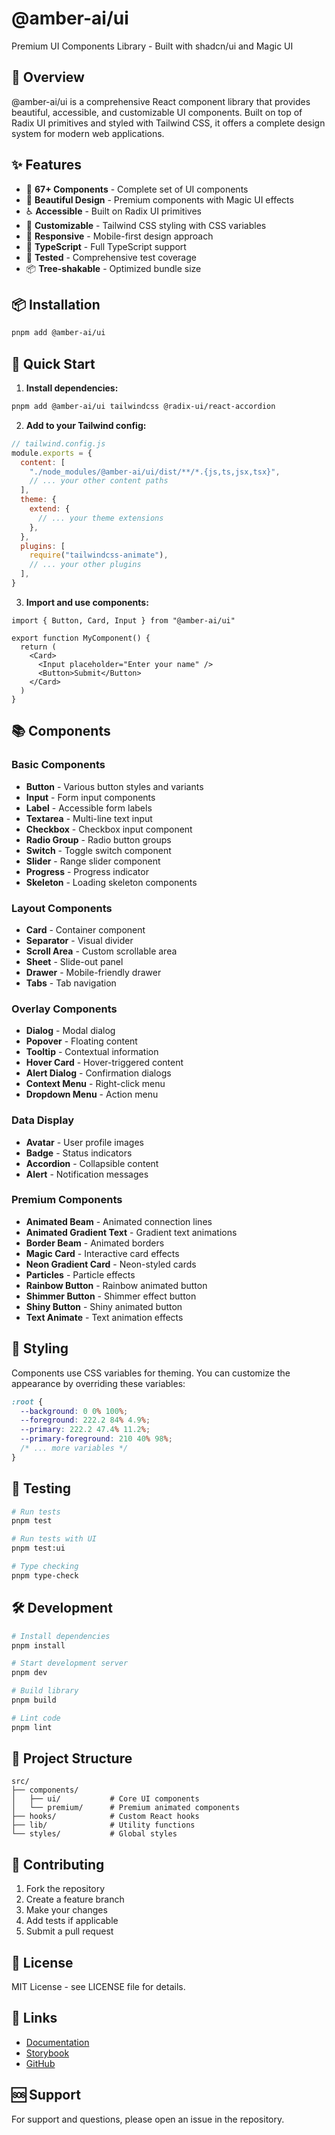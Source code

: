 # @amber-ai/ui

Premium UI Components Library - Built with shadcn/ui and Magic UI

## 🎨 Overview

@amber-ai/ui is a comprehensive React component library that provides beautiful, accessible, and customizable UI components. Built on top of Radix UI primitives and styled with Tailwind CSS, it offers a complete design system for modern web applications.

## ✨ Features

- 🎯 **67+ Components** - Complete set of UI components
- 🎨 **Beautiful Design** - Premium components with Magic UI effects
- ♿ **Accessible** - Built on Radix UI primitives
- 🎨 **Customizable** - Tailwind CSS styling with CSS variables
- 📱 **Responsive** - Mobile-first design approach
- 🔧 **TypeScript** - Full TypeScript support
- 🧪 **Tested** - Comprehensive test coverage
- 📦 **Tree-shakable** - Optimized bundle size

## 📦 Installation

```bash
pnpm add @amber-ai/ui
```

## 🚀 Quick Start

1. **Install dependencies:**
```bash
pnpm add @amber-ai/ui tailwindcss @radix-ui/react-accordion
```

2. **Add to your Tailwind config:**
```javascript
// tailwind.config.js
module.exports = {
  content: [
    "./node_modules/@amber-ai/ui/dist/**/*.{js,ts,jsx,tsx}",
    // ... your other content paths
  ],
  theme: {
    extend: {
      // ... your theme extensions
    },
  },
  plugins: [
    require("tailwindcss-animate"),
    // ... your other plugins
  ],
}
```

3. **Import and use components:**
```tsx
import { Button, Card, Input } from "@amber-ai/ui"

export function MyComponent() {
  return (
    <Card>
      <Input placeholder="Enter your name" />
      <Button>Submit</Button>
    </Card>
  )
}
```

## 📚 Components

### Basic Components
- **Button** - Various button styles and variants
- **Input** - Form input components
- **Label** - Accessible form labels
- **Textarea** - Multi-line text input
- **Checkbox** - Checkbox input component
- **Radio Group** - Radio button groups
- **Switch** - Toggle switch component
- **Slider** - Range slider component
- **Progress** - Progress indicator
- **Skeleton** - Loading skeleton components

### Layout Components
- **Card** - Container component
- **Separator** - Visual divider
- **Scroll Area** - Custom scrollable area
- **Sheet** - Slide-out panel
- **Drawer** - Mobile-friendly drawer
- **Tabs** - Tab navigation

### Overlay Components
- **Dialog** - Modal dialog
- **Popover** - Floating content
- **Tooltip** - Contextual information
- **Hover Card** - Hover-triggered content
- **Alert Dialog** - Confirmation dialogs
- **Context Menu** - Right-click menu
- **Dropdown Menu** - Action menu

### Data Display
- **Avatar** - User profile images
- **Badge** - Status indicators
- **Accordion** - Collapsible content
- **Alert** - Notification messages

### Premium Components
- **Animated Beam** - Animated connection lines
- **Animated Gradient Text** - Gradient text animations
- **Border Beam** - Animated borders
- **Magic Card** - Interactive card effects
- **Neon Gradient Card** - Neon-styled cards
- **Particles** - Particle effects
- **Rainbow Button** - Rainbow animated button
- **Shimmer Button** - Shimmer effect button
- **Shiny Button** - Shiny animated button
- **Text Animate** - Text animation effects

## 🎨 Styling

Components use CSS variables for theming. You can customize the appearance by overriding these variables:

```css
:root {
  --background: 0 0% 100%;
  --foreground: 222.2 84% 4.9%;
  --primary: 222.2 47.4% 11.2%;
  --primary-foreground: 210 40% 98%;
  /* ... more variables */
}
```

## 🧪 Testing

```bash
# Run tests
pnpm test

# Run tests with UI
pnpm test:ui

# Type checking
pnpm type-check
```

## 🛠️ Development

```bash
# Install dependencies
pnpm install

# Start development server
pnpm dev

# Build library
pnpm build

# Lint code
pnpm lint
```

## 📁 Project Structure

```
src/
├── components/
│   ├── ui/           # Core UI components
│   └── premium/      # Premium animated components
├── hooks/            # Custom React hooks
├── lib/              # Utility functions
└── styles/           # Global styles
```

## 🤝 Contributing

1. Fork the repository
2. Create a feature branch
3. Make your changes
4. Add tests if applicable
5. Submit a pull request

## 📄 License

MIT License - see LICENSE file for details.

## 🔗 Links

- [Documentation](https://amber-ai-ui.vercel.app)
- [Storybook](https://amber-ai-ui-storybook.vercel.app)
- [GitHub](https://github.com/gtamura17/amber-ai-ui)

## 🆘 Support

For support and questions, please open an issue in the repository.